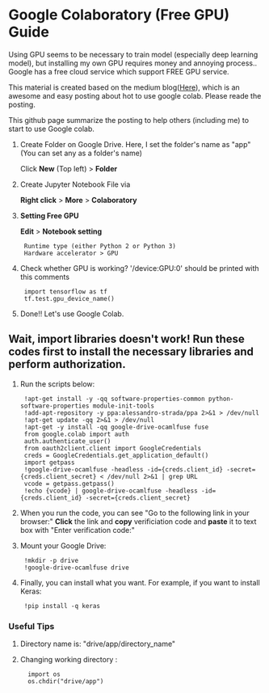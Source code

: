 # Google Colaboratory (Free GPU) Guide

Using GPU seems to be necessary to train model (especially deep learning model), but installing my own GPU requires money and annoying process.. Google has a free cloud service which support FREE GPU service. 

This material is created based on the medium blog([Here](https://medium.com/deep-learning-turkey/google-colab-free-gpu-tutorial-e113627b9f5d)), which is an awesome and easy posting about hot to use google colab. Please reade the posting.

This github page summarize the posting to help others (including me) to start to use Google colab.

1. Create Folder on Google Drive. Here, I set the folder's name as "app" (You can set any as a folder's name)

    Click <b>New</b> (Top left) > <b>Folder</b>

2. Create Jupyter Notebook File via

    <b>Right click</b>  > <b>More</b>  > <b>Colaboratory</b> 
    
3. <b>Setting Free GPU</b>

    <b>Edit</b>  > <b>Notebook setting</b>  
    
        Runtime type (either Python 2 or Python 3)
        Hardware accelerator > GPU
        

4. Check whether GPU is working? '/device:GPU:0' should be printed with this comments

        import tensorflow as tf
        tf.test.gpu_device_name()
        
        
5. Done!! Let's use Google Colab.


## Wait, import libraries doesn't work! Run these codes first to install the necessary libraries and perform authorization.
1. Run the scripts below:

        !apt-get install -y -qq software-properties-common python-software-properties module-init-tools
        !add-apt-repository -y ppa:alessandro-strada/ppa 2>&1 > /dev/null
        !apt-get update -qq 2>&1 > /dev/null
        !apt-get -y install -qq google-drive-ocamlfuse fuse
        from google.colab import auth
        auth.authenticate_user()
        from oauth2client.client import GoogleCredentials
        creds = GoogleCredentials.get_application_default()
        import getpass
        !google-drive-ocamlfuse -headless -id={creds.client_id} -secret={creds.client_secret} < /dev/null 2>&1 | grep URL
        vcode = getpass.getpass()
        !echo {vcode} | google-drive-ocamlfuse -headless -id={creds.client_id} -secret={creds.client_secret}

2. When you run the code, you can see "Go to the following link in your browser:"
<b>Click</b>  the link and <b>copy</b> verificiation code and <b>paste</b> it to text box with "Enter verification code:"

3. Mount your Google Drive:

        !mkdir -p drive
        !google-drive-ocamlfuse drive
        
4. Finally, you can install what you want. For example, if you want to install Keras:

        !pip install -q keras
        
        
 ### Useful Tips
 
 1. Directory name is: "drive/app/directory_name"
 
 2. Changing working directory :
 
          import os
          os.chdir("drive/app")
